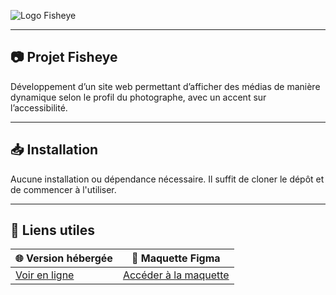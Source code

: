 ![Logo Fisheye](assets/images/logo.png)

---

## 📷 Projet Fisheye
Développement d’un site web permettant d’afficher des médias de manière dynamique selon le profil du photographe, avec un accent sur l’accessibilité.

---

## 📥 Installation
Aucune installation ou dépendance nécessaire. Il suffit de cloner le dépôt et de commencer à l'utiliser.

---

## 🔗 Liens utiles

| 🌐 **Version hébergée**                        | 🎨 **Maquette Figma**                              |
|-----------------------------------------------|--------------------------------------------------|
| [Voir en ligne](https://oxmada.github.io/Front-End-Fisheye/) | [Accéder à la maquette](https://www.figma.com/design/Q3yNeD7WTK9QHDldg9vaRl/UI-Design-FishEye-FR?node-id=0-1&p=f&t=OBKWPCGKxVjJaqw6-0) |

